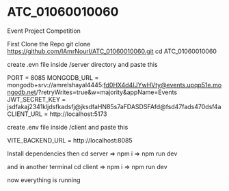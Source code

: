 # ATC_01060010060
Event Project Competition

First Clone the Repo
git clone https://github.com/IAmrNourI/ATC_01060010060.git
cd ATC_01060010060

create .evn file inside /server directory 
and paste this 

PORT = 8085
MONGODB_URL = mongodb+srv://amrelshayal4445:fd0HX4d4IJYwHVty@events.upqp51e.mongodb.net/?retryWrites=true&w=majority&appName=Events
JWT_SECRET_KEY = jsdfakaj2341kljdsfkadsfj@jksdfaHN85s7aFDASDSFAfd@fsd47fads470dsf4a
CLIENT_URL = http://localhost:5173

create .env file inside /client
and paste this 

VITE_BACKEND_URL = http://localhost:8085

Install dependencies
then cd server => npm i => npm run dev

and in another terminal
cd client => npm i => npm run dev

now everything is running 
 


